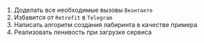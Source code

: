 1. Доделать все необходимые вызовы `Вконтакте`
2. Избавится от `Retrofit` в `Telegram`
3. Написать алгоритм создания лабиринта в качестве примера
4. Реализовать ленивость при загрузке сервиса

